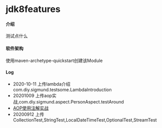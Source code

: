 # jdk8features

#### 介绍
测试点什么

#### 软件架构
使用maven-archetype-quickstart创建该Module

#### Log
- 2020-10-11 上传lambda介绍 com.diy.sigmund.testsome.LambdaIntroduction
- 20201009 上传aop实战,com.diy.sigmund.aspect.PersonAspect.testAround
- [AOP使用注解实战](https://blog.csdn.net/yhl_jxy/article/details/78815636)
- 20200912 上传CollectionTest,StringTest,LocalDateTimeTest,OptionalTest,StreamTest